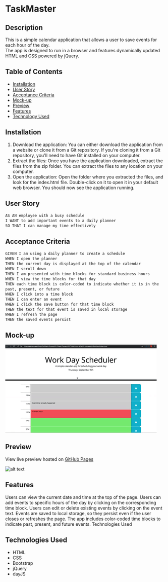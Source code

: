 # TaskMaster

## Description

This is a simple calendar application that allows a user to save events for each hour of the day. <br>
The app is designed to run in a browser and features dynamically updated HTML and CSS powered by jQuery.

## Table of Contents

- [Installation](#installation)
- [User Story](#user-story)
- [Acceptance Criteria](#acceptance-criteria)
- [Mock-up](#mock-up)
- [Preview](#preview)
- [Features](#features)
- [Technology Used](#technologies-used)


## Installation

1. Download the application: You can either download the application from a website or clone it from a Git repository. If you're cloning it from a Git repository, you'll need to have Git installed on your computer.
2. Extract the files: Once you have the application downloaded, extract the files from the zip folder. You can extract the files to any location on your computer.
3. Open the application: Open the folder where you extracted the files, and look for the index.html file. Double-click on it to open it in your default web browser. You should now see the application running.


## User Story

```
AS AN employee with a busy schedule
I WANT to add important events to a daily planner
SO THAT I can manage my time effectively
```

## Acceptance Criteria

```
GIVEN I am using a daily planner to create a schedule
WHEN I open the planner
THEN the current day is displayed at the top of the calendar
WHEN I scroll down
THEN I am presented with time blocks for standard business hours
WHEN I view the time blocks for that day
THEN each time block is color-coded to indicate whether it is in the past, present, or future
WHEN I click into a time block
THEN I can enter an event
WHEN I click the save button for that time block
THEN the text for that event is saved in local storage
WHEN I refresh the page
THEN the saved events persist
```

## Mock-up

![alt text](/assets/images/05-third-party-apis-homework-demo.gif)

## Preview

View live preview hosted on [GitHub Pages](https://jeffreyvicente.github.io/05-TaskMaster/)

![alt text](/assets/images/Work%20Day%20Scheduler.gif)


## Features

Users can view the current date and time at the top of the page.
Users can add events to specific hours of the day by clicking on the corresponding time block.
Users can edit or delete existing events by clicking on the event text.
Events are saved to local storage, so they persist even if the user closes or refreshes the page.
The app includes color-coded time blocks to indicate past, present, and future events.
Technologies Used

## Technologies Used
- HTML
- CSS
- Bootstrap
- jQuery
- dayJS

